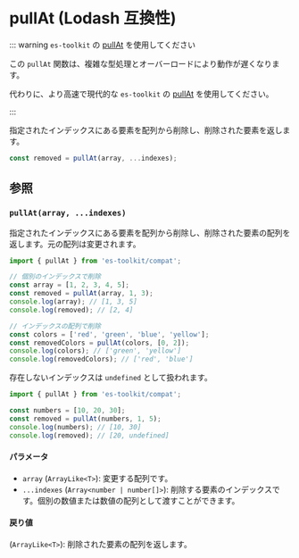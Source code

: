 # pullAt (Lodash 互換性)

::: warning `es-toolkit` の [pullAt](../../array/pullAt.md) を使用してください

この `pullAt` 関数は、複雑な型処理とオーバーロードにより動作が遅くなります。

代わりに、より高速で現代的な `es-toolkit` の [pullAt](../../array/pullAt.md) を使用してください。

:::

指定されたインデックスにある要素を配列から削除し、削除された要素を返します。

```typescript
const removed = pullAt(array, ...indexes);
```

## 参照

### `pullAt(array, ...indexes)`

指定されたインデックスにある要素を配列から削除し、削除された要素の配列を返します。元の配列は変更されます。

```typescript
import { pullAt } from 'es-toolkit/compat';

// 個別のインデックスで削除
const array = [1, 2, 3, 4, 5];
const removed = pullAt(array, 1, 3);
console.log(array); // [1, 3, 5]
console.log(removed); // [2, 4]

// インデックスの配列で削除
const colors = ['red', 'green', 'blue', 'yellow'];
const removedColors = pullAt(colors, [0, 2]);
console.log(colors); // ['green', 'yellow']
console.log(removedColors); // ['red', 'blue']
```

存在しないインデックスは `undefined` として扱われます。

```typescript
import { pullAt } from 'es-toolkit/compat';

const numbers = [10, 20, 30];
const removed = pullAt(numbers, 1, 5);
console.log(numbers); // [10, 30]
console.log(removed); // [20, undefined]
```

#### パラメータ

- `array` (`ArrayLike<T>`): 変更する配列です。
- `...indexes` (`Array<number | number[]>`): 削除する要素のインデックスです。個別の数値または数値の配列として渡すことができます。

#### 戻り値

(`ArrayLike<T>`): 削除された要素の配列を返します。
